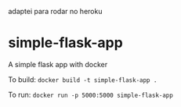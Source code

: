 adaptei para rodar no heroku

# simple-flask-app
A simple flask app with docker

To build: `docker build -t simple-flask-app .`

To run: `docker run -p 5000:5000 simple-flask-app`
